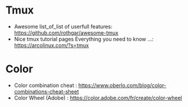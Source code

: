 
# Tmux

* Awesome list_of_list of userfull features: https://github.com/rothgar/awesome-tmux
* Nice tmux tutorial pages Everything you need to know ...: https://arcolinux.com/?s=tmux

# Color

* Color combination cheat : https://www.oberlo.com/blog/color-combinations-cheat-sheet
* Color Wheel (Adobe) : https://color.adobe.com/fr/create/color-wheel
